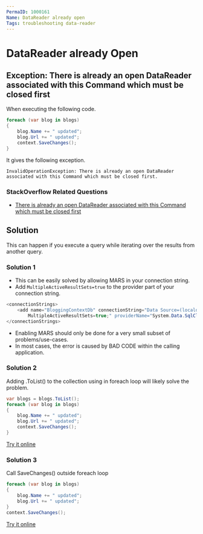 ```yaml
---
PermaID: 1000161
Name: DataReader already open
Tags: troubleshooting data-reader
---
```


# DataReader already Open

## Exception: There is already an open DataReader associated with this Command which must be closed first

When executing the following code.

```csharp
foreach (var blog in blogs)
{
    blog.Name += " updated";
    blog.Url += " updated";
    context.SaveChanges();
}
```
It gives the following exception.

`InvalidOperationException: There is already an open DataReader associated with this Command which must be closed first.`

### StackOverflow Related Questions

 - [There is already an open DataReader associated with this Command which must be closed first](https://stackoverflow.com/questions/6062192/there-is-already-an-open-datareader-associated-with-this-command-which-must-be-c)

## Solution

This can happen if you execute a query while iterating over the results from another query.

### Solution 1

 - This can be easily solved by allowing MARS in your connection string. 
 - Add `MultipleActiveResultSets=true` to the provider part of your connection string.

```csharp
<connectionStrings>
    <add name="BloggingContextDb" connectionString="Data Source=(localdb)\ProjectsV13;Initial Catalog=BloggingContextDb;
        MultipleActiveResultSets=true;" providerName="System.Data.SqlClient" />
</connectionStrings>
```

 - Enabling MARS should only be done for a very small subset of problems/use-cases. 
 - In most cases, the error is caused by BAD CODE within the calling application. 

### Solution 2

Adding .ToList() to the collection using in foreach loop will likely solve the problem.


```csharp
var blogs = blogs.ToList();
foreach (var blog in blogs)
{
    blog.Name += " updated";
    blog.Url += " updated";
    context.SaveChanges();
}
```
[Try it online](https://dotnetfiddle.net/F2zQna)

### Solution 3

Call SaveChanges() outside foreach loop


```csharp
foreach (var blog in blogs)
{
    blog.Name += " updated";
    blog.Url += " updated";
}
context.SaveChanges();
```
[Try it online](https://dotnetfiddle.net/WhDkGy)